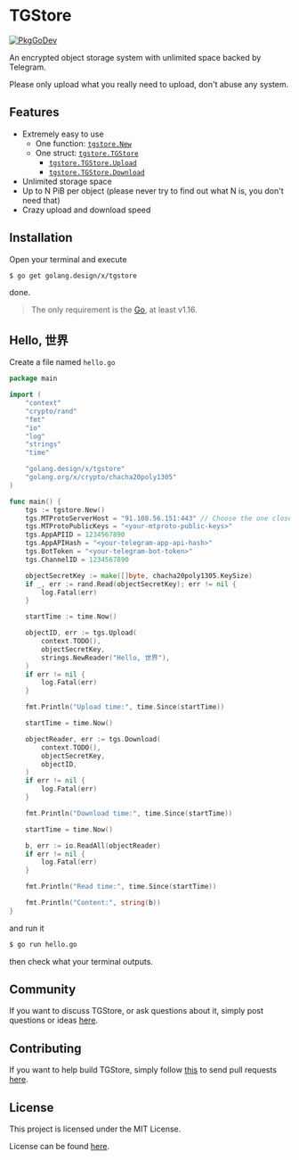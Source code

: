 # TGStore

[![PkgGoDev](https://pkg.go.dev/badge/golang.design/x/tgstore)](https://pkg.go.dev/golang.design/x/tgstore)

An encrypted object storage system with unlimited space backed by Telegram.

Please only upload what you really need to upload, don't abuse any system.

## Features

* Extremely easy to use
	* One function: [`tgstore.New`](https://pkg.go.dev/golang.design/x/tgstore#New)
	* One struct: [`tgstore.TGStore`](https://pkg.go.dev/golang.design/x/tgstore#TGStore)
		* [`tgstore.TGStore.Upload`](https://pkg.go.dev/golang.design/x/tgstore#TGStore.Upload)
		* [`tgstore.TGStore.Download`](https://pkg.go.dev/golang.design/x/tgstore#TGStore.Download)
* Unlimited storage space
* Up to N PiB per object (please never try to find out what N is, you don't need that)
* Crazy upload and download speed

## Installation

Open your terminal and execute

```bash
$ go get golang.design/x/tgstore
```

done.

> The only requirement is the [Go](https://golang.org), at least v1.16.

## Hello, 世界

Create a file named `hello.go`

```go
package main

import (
	"context"
	"crypto/rand"
	"fmt"
	"io"
	"log"
	"strings"
	"time"

	"golang.design/x/tgstore"
	"golang.org/x/crypto/chacha20poly1305"
)

func main() {
	tgs := tgstore.New()
	tgs.MTProtoServerHost = "91.108.56.151:443" // Choose the one closest to you
	tgs.MTProtoPublicKeys = "<your-mtproto-public-keys>"
	tgs.AppAPIID = 1234567890
	tgs.AppAPIHash = "<your-telegram-app-api-hash>"
	tgs.BotToken = "<your-telegram-bot-token>"
	tgs.ChannelID = 1234567890

	objectSecretKey := make([]byte, chacha20poly1305.KeySize)
	if _, err := rand.Read(objectSecretKey); err != nil {
		log.Fatal(err)
	}

	startTime := time.Now()

	objectID, err := tgs.Upload(
		context.TODO(),
		objectSecretKey,
		strings.NewReader("Hello, 世界"),
	)
	if err != nil {
		log.Fatal(err)
	}

	fmt.Println("Upload time:", time.Since(startTime))

	startTime = time.Now()

	objectReader, err := tgs.Download(
		context.TODO(),
		objectSecretKey,
		objectID,
	)
	if err != nil {
		log.Fatal(err)
	}

	fmt.Println("Download time:", time.Since(startTime))

	startTime = time.Now()

	b, err := io.ReadAll(objectReader)
	if err != nil {
		log.Fatal(err)
	}

	fmt.Println("Read time:", time.Since(startTime))

	fmt.Println("Content:", string(b))
}
```

and run it

```bash
$ go run hello.go
```

then check what your terminal outputs.

## Community

If you want to discuss TGStore, or ask questions about it, simply post questions
or ideas [here](https://github.com/golang-design/tgstore/issues).

## Contributing

If you want to help build TGStore, simply follow
[this](https://github.com/golang-design/tgstore/wiki/Contributing) to send pull
requests [here](https://github.com/golang-design/tgstore/pulls).

## License

This project is licensed under the MIT License.

License can be found [here](LICENSE).
